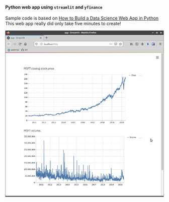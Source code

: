 #### Python web app using `streamlit` and `yfinance`
Sample code is based on <a href="https://towardsdatascience.com/how-to-build-a-data-science-web-app-in-python-61d1bed65020">How to Build a Data Science Web App in Python</a>
<br/>
This web app really did only take five minutes to create!

![stock chart](app-image.png?raw=true)
